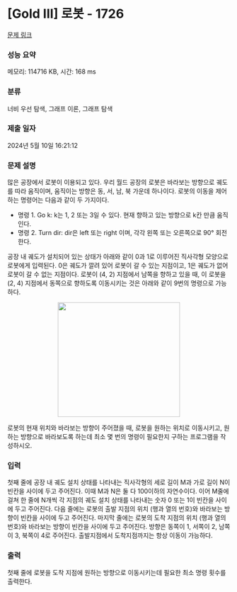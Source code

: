 # [Gold III] 로봇 - 1726 

[문제 링크](https://www.acmicpc.net/problem/1726) 

### 성능 요약

메모리: 114716 KB, 시간: 168 ms

### 분류

너비 우선 탐색, 그래프 이론, 그래프 탐색

### 제출 일자

2024년 5월 10일 16:21:12

### 문제 설명

<p>많은 공장에서 로봇이 이용되고 있다. 우리 월드 공장의 로봇은 바라보는 방향으로 궤도를 따라 움직이며, 움직이는 방향은 동, 서, 남, 북 가운데 하나이다. 로봇의 이동을 제어하는 명령어는 다음과 같이 두 가지이다.</p>

<ul>
	<li>명령 1. Go k: k는 1, 2 또는 3일 수 있다. 현재 향하고 있는 방향으로 k칸 만큼 움직인다.</li>
	<li>명령 2. Turn dir: dir은 left 또는 right 이며, 각각 왼쪽 또는 오른쪽으로 90° 회전한다.</li>
</ul>

<p>공장 내 궤도가 설치되어 있는 상태가 아래와 같이 0과 1로 이루어진 직사각형 모양으로 로봇에게 입력된다. 0은 궤도가 깔려 있어 로봇이 갈 수 있는 지점이고, 1은 궤도가 없어 로봇이 갈 수 없는 지점이다. 로봇이 (4, 2) 지점에서 남쪽을 향하고 있을 때,  이 로봇을 (2, 4) 지점에서 동쪽으로 향하도록 이동시키는 것은 아래와 같이 9번의 명령으로 가능하다.</p>

<p style="text-align: center;"><img alt="" src="https://upload.acmicpc.net/6d410e6d-cced-4f83-b9b8-75404e77b2b9/-/preview/" style="width: 276px; height: 259px;"></p>

<p>로봇의 현재 위치와 바라보는 방향이 주어졌을 때, 로봇을 원하는 위치로 이동시키고, 원하는 방향으로 바라보도록 하는데 최소 몇 번의 명령이 필요한지 구하는 프로그램을 작성하시오.</p>

### 입력 

 <p>첫째 줄에 공장 내 궤도 설치 상태를 나타내는 직사각형의 세로 길이 M과 가로 길이 N이 빈칸을 사이에 두고 주어진다. 이때 M과 N은 둘 다 100이하의 자연수이다. 이어 M줄에 걸쳐 한 줄에 N개씩 각 지점의 궤도 설치 상태를 나타내는 숫자 0 또는 1이 빈칸을 사이에 두고 주어진다. 다음 줄에는 로봇의 출발 지점의 위치 (행과 열의 번호)와 바라보는 방향이 빈칸을 사이에 두고 주어진다. 마지막 줄에는 로봇의 도착 지점의 위치 (행과 열의 번호)와 바라보는 방향이 빈칸을 사이에 두고 주어진다. 방향은 동쪽이 1, 서쪽이 2, 남쪽이 3, 북쪽이 4로 주어진다. 출발지점에서 도착지점까지는 항상 이동이 가능하다.</p>

### 출력 

 <p>첫째 줄에 로봇을 도착 지점에 원하는 방향으로 이동시키는데 필요한 최소 명령 횟수를 출력한다.</p>

